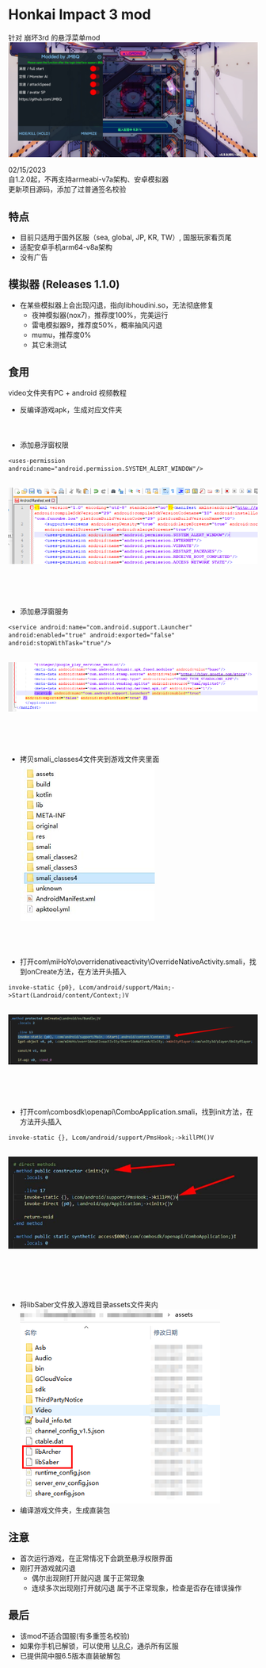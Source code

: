 # Honkai Impact 3 mod

针对 崩坏3rd 的悬浮菜单mod
<br>![image](img/06.jpg)</br>

02/15/2023  
自1.2.0起，不再支持armeabi-v7a架构、安卓模拟器   
更新项目源码，添加了过普通签名校验 
  
   
## 特点
* 目前只适用于国外区服（sea, global, JP, KR, TW）, 国服玩家看页尾
* 适配安卓手机arm64-v8a架构
* 没有广告
  
## 模拟器 (Releases 1.1.0)
* 在某些模拟器上会出现闪退，指向libhoudini.so，无法彻底修复
  * 夜神模拟器(nox7)，推荐度100%，完美运行
  * 雷电模拟器9，推荐度50%，概率抽风闪退
  * mumu，推荐度0%
  * 其它未测试
  
## 食用
  video文件夹有PC + android 视频教程

* 反编译游戏apk，生成对应文件夹
<br></br>
<br></br>
* 添加悬浮窗权限
```
<uses-permission android:name="android.permission.SYSTEM_ALERT_WINDOW"/>
```
<br>![image](img/01.png)</br>
<br></br>
<br></br>
* 添加悬浮窗服务	
```
<service android:name="com.android.support.Launcher" android:enabled="true" android:exported="false" android:stopWithTask="true"/>
```
<br>![image](img/02.png)</br>
<br></br>
<br></br>
* 拷贝smali_classes4文件夹到游戏文件夹里面
<br>![image](img/03.jpg)</br>
<br></br>
<br></br>
* 打开com\miHoYo\overridenativeactivity\OverrideNativeActivity.smali，找到onCreate方法，在方法开头插入
```
invoke-static {p0}, Lcom/android/support/Main;->Start(Landroid/content/Context;)V
```
<br>![image](img/04.png)</br>
<br></br>
<br></br>
* 打开com\combosdk\openapi\ComboApplication.smali，找到init方法，在方法开头插入
```
invoke-static {}, Lcom/android/support/PmsHook;->killPM()V
```
<br>![image](img/07.jpg)</br>  
<br></br>
<br></br>
* 将libSaber文件放入游戏目录assets文件夹内
<br>![image](img/05.png)</br>
* 编译游戏文件夹，生成直装包


## 注意
* 首次运行游戏，在正常情况下会跳至悬浮权限界面
* 刚打开游戏就闪退
  * 偶尔出现刚打开就闪退 属于正常现象
  * 连续多次出现刚打开就闪退 属于不正常现象，检查是否存在错误操作

## 最后
* 该mod不适合国服(有多重签名校验)
* 如果你手机已解锁，可以使用 [U.R.C](https://github.com/JMBQ/URC)，通杀所有区服
* 已提供简中服6.5版本直装破解包
